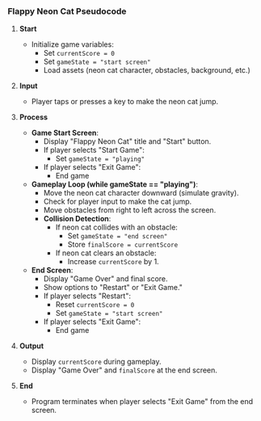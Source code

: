 ### Flappy Neon Cat Pseudocode

1. **Start**  
   - Initialize game variables:
     - Set `currentScore = 0`
     - Set `gameState = "start screen"`
     - Load assets (neon cat character, obstacles, background, etc.)

2. **Input**  
   - Player taps or presses a key to make the neon cat jump.

3. **Process**  
   - **Game Start Screen**:
     - Display "Flappy Neon Cat" title and "Start" button.
     - If player selects "Start Game":
       - Set `gameState = "playing"`
     - If player selects "Exit Game":
       - End game
   - **Gameplay Loop (while gameState == "playing")**:
     - Move the neon cat character downward (simulate gravity).
     - Check for player input to make the cat jump.
     - Move obstacles from right to left across the screen.
     - **Collision Detection**:
       - If neon cat collides with an obstacle:
         - Set `gameState = "end screen"`
         - Store `finalScore = currentScore`
       - If neon cat clears an obstacle:
         - Increase `currentScore` by 1.
   - **End Screen**:
     - Display "Game Over" and final score.
     - Show options to "Restart" or "Exit Game."
     - If player selects "Restart":
       - Reset `currentScore = 0`
       - Set `gameState = "start screen"`
     - If player selects "Exit Game":
       - End game

4. **Output**  
   - Display `currentScore` during gameplay.
   - Display "Game Over" and `finalScore` at the end screen.

5. **End**  
   - Program terminates when player selects "Exit Game" from the end screen.
